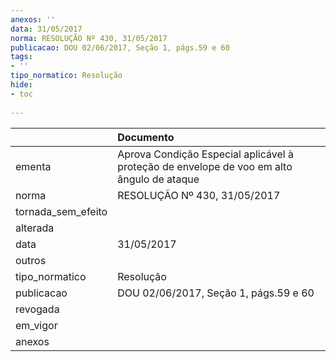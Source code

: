 ```yaml
---
anexos: ''
data: 31/05/2017
norma: RESOLUÇÃO Nº 430, 31/05/2017
publicacao: DOU 02/06/2017, Seção 1, págs.59 e 60
tags:
- ''
tipo_normatico: Resolução
hide: 
- toc 
 
---
```


|                    | Documento                                                                                 |
|:-------------------|:------------------------------------------------------------------------------------------|
| ementa             | Aprova Condição Especial aplicável à proteção de envelope de voo em alto ângulo de ataque |
| norma              | RESOLUÇÃO Nº 430, 31/05/2017                                                              |
| tornada_sem_efeito |                                                                                           |
| alterada           |                                                                                           |
| data               | 31/05/2017                                                                                |
| outros             |                                                                                           |
| tipo_normatico     | Resolução                                                                                 |
| publicacao         | DOU 02/06/2017, Seção 1, págs.59 e 60                                                     |
| revogada           |                                                                                           |
| em_vigor           |                                                                                           |
| anexos             |                                                                                           |